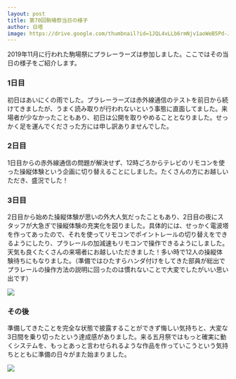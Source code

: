 ```yaml
---
layout: post
title: 第70回駒場祭当日の様子
author: 日塔
image: https://drive.google.com/thumbnail?id=1JQL4vLLb6rmNjv1aoWeB5Pd-J1CKooY5&sz=w1200-h900
---
```


2019年11月に行われた駒場祭にプラレーラーズは参加しました。ここではその当日の様子をご紹介します。

### 1日目

初日はあいにくの雨でした。プラレーラーズは赤外線通信のテストを前日から続けてきましたが、うまく読み取りが行われないという事態に直面してました。来場者が少なかったこともあり、初日は公開を取りやめることとなりました。せっかく足を運んでくださった方には申し訳ありませんでした。

### 2日目

1日目からの赤外線通信の問題が解決せず、12時ごろからテレビのリモコンを使った操縦体験という企画に切り替えることにしました。たくさんの方にお越しいただき、盛況でした！

### 3日目

2日目から始めた操縦体験が思いの外大人気だったこともあり、2日目の夜にスタッフが大急ぎで操縦体験の充実化を図りました。具体的には、せっかく電波塔を作ってあったので、それを使ってリモコンでポイントレールの切り替えをできるようにしたり、プラレールの加減速もリモコンで操作できるようにしました。天気も良くたくさんの来場者にお越しいただきました！多い時で12人の操縦体験待ちにもなりました。（準備ではひたすらハンダ付けをしてきた部員が総出でプラレールの操作方法の説明に回ったのは慣れないことで大変でしたがいい思い出です）

![](https://drive.google.com/thumbnail?id=1JQL4vLLb6rmNjv1aoWeB5Pd-J1CKooY5&sz=w1200-h900)

### その後

準備してきたことを完全な状態で披露することができず悔しい気持ちと、大変な3日間を乗り切ったという達成感がありました。来る五月祭ではもっと確実に動くシステムを、もっとあっと言わせられるような作品を作っていこうという気持ちとともに準備の日々がまた始まりました。

![](https://drive.google.com/thumbnail?id=1_LgxHQ_QlYjCCAu9yvdbnSCagtEsGGed&sz=w1200-h900)
